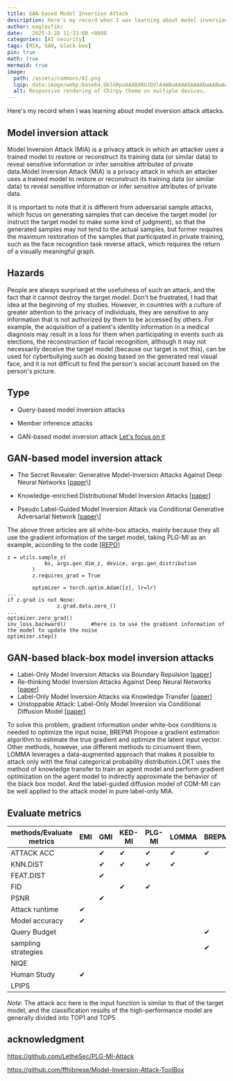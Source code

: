 ```yaml
---
title: GAN-based Model Inversion Attack
description: Here's my record when I was learning about model inversion attack attacks.
author: eaglesfikr
date:   2025-3-28 11:33:00 +0800
categories: [AI security]
tags: [MIA, GAN, black-box]
pin: true
math: true
mermaid: true
image:
  path: /assets/commons/AI.png
  lqip: data:image/webp;base64,UklGRpoAAABXRUJQVlA4WAoAAAAQAAAADwAABwAAQUxQSDIAAAARL0AmbZurmr57yyIiqE8oiG0bejIYEQTgqiDA9vqnsUSI6H+oAERp2HZ65qP/VIAWAFZQOCBCAAAA8AEAnQEqEAAIAAVAfCWkAALp8sF8rgRgAP7o9FDvMCkMde9PK7euH5M1m6VWoDXf2FkP3BqV0ZYbO6NA/VFIAAAA
  alt: Responsive rendering of Chirpy theme on multiple devices.
---
```


Here's my record when I was learning about model inversion attack attacks.

## Model inversion attack
Model Inversion Attack (MIA) is a privacy attack in which an attacker uses a trained model to restore or reconstruct its training data (or similar data) to reveal sensitive information or infer sensitive attributes of private data.Model Inversion Attack (MIA) is a privacy attack in which an attacker uses a trained model to restore or reconstruct its training data (or similar data) to reveal sensitive information or infer sensitive attributes of private data.

It is important to note that it is different from adversarial sample attacks, which focus on generating samples that can deceive the target model (or instruct the target model to make some kind of judgment), so that the generated samples may not tend to the actual samples, but former requires the maximum restoration of the samples that participated in private training, such as the face recognition task reverse attack, which requires the return of a visually meaningful graph.

## Hazards
People are always surprised at the usefulness of such an attack, and the fact that it cannot destroy the target model. Don't be frustrated, I had that idea at the beginning of my studies. However, in countries with a culture of greater attention to the privacy of individuals, they are sensitive to any information that is not authorized by them to be accessed by others. For example, the acquisition of a patient's identity information in a medical diagnosis may result in a loss for them when participating in events such as elections, the reconstruction of facial recognition, although it may not necessarily deceive the target model (because our target is not this), can be used for cyberbullying such as doxing based on the generated real visual face, and it is not difficult to find the person's social account based on the person's picture.

## Type
- Query-based model inversion attacks

- Member inference attacks

- GAN-based model inversion attack [Let's focus on it](##GAN-based-model-inversion-attack)

## GAN-based model inversion attack
- The Secret Revealer: Generative Model-Inversion Attacks Against Deep Neural Networks \[[paper](https://arxiv.org/abs/1911.07135#:~:text=Previous%20attempts%20to%20invert%20neural%20networks%2C%20even%20the,invert%20deep%20neural%20networks%20with%20high%20success%20rates.)\]

- Knowledge-enriched Distributional Model Inversion Attacks \[[paper](https://arxiv.org/abs/2010.04092)\]

- Pseudo Label-Guided Model Inversion Attack via Conditional Generative Adversarial Network \[[paper](https://arxiv.org/abs/2302.09814#:~:text=To%20address%20these%20problems%2C%20we%20propose%20Pseudo%20Label-Guided,pseudo-labels%20to%20guide%20the%20training%20of%20the%20cGAN.)\]

The above three articles are all white-box attacks, mainly because they all use the gradient information of the target model, taking PLG-MI as an example, according to the code \[[REPO](https://github.com/LetheSec/PLG-MI-Attack/blob/main/reconstruct.py)\]

```
z = utils.sample_z(
            bs, args.gen_dim_z, device, args.gen_distribution
        )
        z.requires_grad = True

        optimizer = torch.optim.Adam([z], lr=lr)
...
if z.grad is not None:
                z.grad.data.zero_()
...
optimizer.zero_grad()
inv_loss.backward()        #here is to use the gradient information of the model to update the noise
optimizer.step()
```

## GAN-based black-box model inversion attacks
- Label-Only Model Inversion Attacks via Boundary Repulsion \[[paper](https://arxiv.org/abs/2203.01925)\]
- Re-thinking Model Inversion Attacks Against Deep Neural Networks \[[paper](https://arxiv.org/abs/2304.01669)\]
- Label-Only Model Inversion Attacks via Knowledge Transfer \[[paper](https://arxiv.org/abs/2310.19342)\]
- Unstoppable Attack: Label-Only Model Inversion via Conditional Diffusion Model \[[paper](https://arxiv.org/abs/2307.08424)\]

To solve this problem, gradient information under white-box conditions is needed to optimize the input noise, BREPMI Propose a gradient estimation algorithm to estimate the true gradient and optimize the latent input vector. Other methods, however, use different methods to circumvent them, LOMMA leverages a data-augmented approach that makes it possible to attack only with the final categorical probability distribution.LOKT uses the method of knowledge transfer to train an agent model and perform gradient optimization on the agent model to indirectly approximate the behavior of the black box model. And the label-guided diffusion model of CDM-MI can be well applied to the attack model in pure label-only MIA.

## Evaluate metrics

| methods/Evaluate metrics                              | EMI  | GMI | KED-MI | PLG-MI | LOMMA | BREPMI | MIRROR | CDM-MI | LOKT |
|----------------------------------------------|------|-----|--------|--------|-------|--------|--------|--------|------|
| ATTACK ACC                                  |      | ✔   |  ✔     |  ✔     | ✔     | ✔      |  ✔     | ✔      |  ✔   |
| KNN.DIST                                    |      | ✔   |   ✔    | ✔      | ✔     |        |        | ✔      |  ✔   |
| FEAT.DIST                                   |      | ✔   |        |        |       |        |  ✔     |        |      |
| FID                                         |      |     |   ✔    |    ✔   |       |        |        |   ✔    |      |
| PSNR                                        |      |  ✔  |        |        |       |        |        |        |      |
| Attack runtime                              | ✔    |     |        |        |       |        |        |        |      |
| Model accuracy                              | ✔    |     |        |        |       |        |   ✔    |        |      |
| Query Budget                                |      |     |        |        |       |  ✔     |        |        |      |
| sampling strategies                         |      |     |        |        |       | ✔      |        |        |      |
| NIQE                                        |      |     |        |        |       |        | ✔      |        |      |
| Human Study                                 | ✔    |     |        |        |       |        |  ✔      |        |      |
| LPIPS                                       |      |     |        |        |       |        |        | ✔       |     |

*Note*: The attack acc here is the input function is similar to that of the target model, and the classification results of the high-performance model are generally divided into TOP1 and TOP5

## acknowledgment

https://github.com/LetheSec/PLG-MI-Attack

https://github.com/ffhibnese/Model-Inversion-Attack-ToolBox
